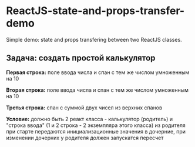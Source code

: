 # ReactJS-state-and-props-transfer-demo
Simple demo: state and props transfering between two ReactJS classes.

## Задача: создать простой калькулятор

**Первая строка:** поле ввода числа и спан с тем же числом умноженным на 10

**Вторая строка:** поле ввода числа и спан с тем же числом умноженным на 10

**Третья строка:** спан с суммой двух чисел из верхних спанов

**Условие:** должно быть 2 реакт класса - калькулятор (родитель) и "строка ввода" (1 и 2 строка - 2 экземпляра этого класса)
из родителя при старте передаются инициализационные значения в дочерние,
при изменении дочерних у родителя должен запускатся пересчет
